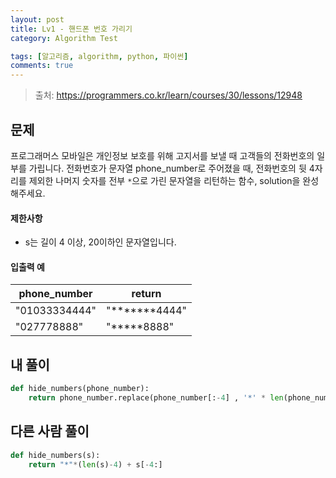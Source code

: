 ```yaml
---
layout: post
title: Lv1 - 핸드폰 번호 가리기
category: Algorithm Test

tags: [알고리즘, algorithm, python, 파이썬]
comments: true
---
```

> 출처: https://programmers.co.kr/learn/courses/30/lessons/12948

## 문제
프로그래머스 모바일은 개인정보 보호를 위해 고지서를 보낼 때 고객들의 전화번호의 일부를 가립니다.
전화번호가 문자열 phone_number로 주어졌을 때, 전화번호의 뒷 4자리를 제외한 나머지 숫자를 전부 `*`으로 가린 문자열을 리턴하는 함수, solution을 완성해주세요.

#### 제한사항
- s는 길이 4 이상, 20이하인 문자열입니다.

#### 입출력 예

phone_number | return 
--- | -------
"01033334444"    | "*******4444"
"027778888"    | "*****8888"

## 내 풀이
```python
def hide_numbers(phone_number):
    return phone_number.replace(phone_number[:-4] , '*' * len(phone_number[:-4]))
```

## 다른 사람 풀이
```python
def hide_numbers(s):
    return "*"*(len(s)-4) + s[-4:]
```
